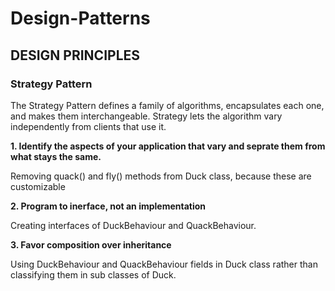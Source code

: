# Design-Patterns


## DESIGN PRINCIPLES

### Strategy Pattern

The Strategy Pattern defines a family of algorithms, encapsulates each one, and makes them interchangeable. Strategy lets the algorithm vary independently from clients that use it.

**1. Identify the aspects of your application that vary and seprate them from what stays the same.**

Removing quack() and fly() methods from Duck class, because these are customizable

**2. Program to inerface, not an implementation**

Creating interfaces of DuckBehaviour and QuackBehaviour.

**3. Favor composition over inheritance**

Using DuckBehaviour and QuackBehaviour fields in Duck class rather than classifying them in sub classes of Duck.

